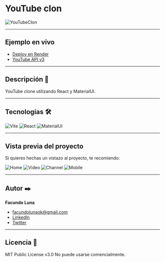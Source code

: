 # YouTube clon

![YouTubeClon](https://i.ibb.co/jzmHLjz/localhost-5173-3-1.png)

---

## Ejemplo en vivo

- [Deploy en Render](https://youtubeclone-j2zp.onrender.com)
- [YouTube API v3](https://rapidapi.com/ytdlfree/api/youtube-v31)

---

## Descripción 📑

YouTube clone utilizando React y MaterialUI.

---

## Tecnologías 🛠

![Vite](https://img.shields.io/badge/Vite-B73BFE?style=for-the-badge&logo=vite&logoColor=FFD62E)
![React](https://img.shields.io/badge/React-20232A?style=for-the-badge&logo=react&logoColor=61DAFB)
![MaterialUI](https://img.shields.io/badge/Material%20UI-007FFF?style=for-the-badge&logo=mui&logoColor=white)

---

## Vista previa del proyecto

Si quieres hechas un vistazo al proyecto, te recomiendo:

![Home](https://i.ibb.co/jzmHLjz/localhost-5173-3-1.png)
![Video](https://i.ibb.co/KNdZYD7/localhost-5173-3-2.png)
![Channel](https://i.ibb.co/vk30y1V/localhost-5173-4-1.png)
![Mobile](https://i.ibb.co/nwn07D9/localhost-5173-i-Phone-12-Pro-1.png)

---

## Autor ✒️

**Facundo Luna**

- [facundolunaok@gmail.com](facundolunaok@gmail.com)
- [LinkedIn](https://www.linkedin.com/in/facundoluna/)
- [Twitter](https://twitter.com/FacuFrontend)

---

## Licencia 📄

MIT Public License v3.0
No puede usarse comencialmente.
